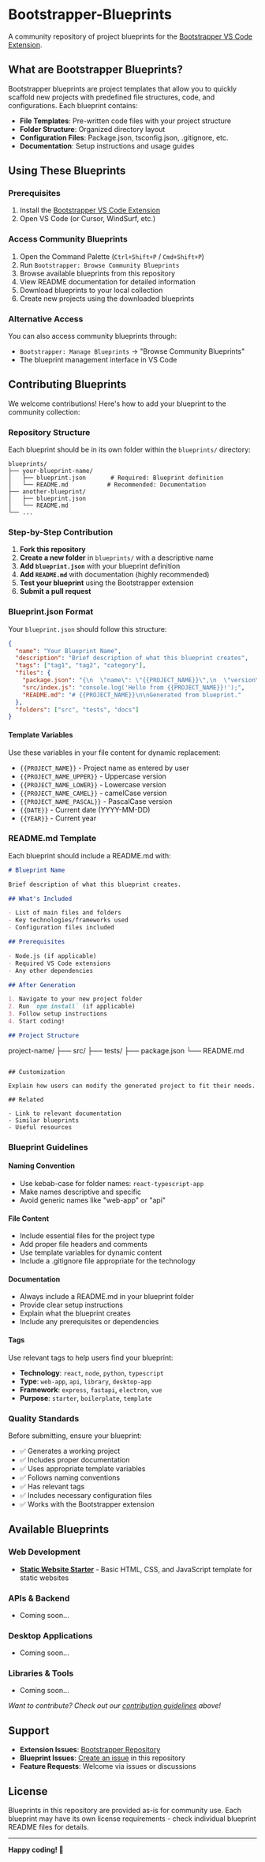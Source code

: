 # Bootstrapper-Blueprints

A community repository of project blueprints for the [Bootstrapper VS Code Extension](https://github.com/topdown/bootstrapper).

## What are Bootstrapper Blueprints?

Bootstrapper blueprints are project templates that allow you to quickly scaffold new projects with predefined file structures, code, and configurations. Each blueprint contains:

- **File Templates**: Pre-written code files with your project structure
- **Folder Structure**: Organized directory layout
- **Configuration Files**: Package.json, tsconfig.json, .gitignore, etc.
- **Documentation**: Setup instructions and usage guides

## Using These Blueprints

### Prerequisites

1. Install the [Bootstrapper VS Code Extension](https://github.com/topdown/bootstrapper)
2. Open VS Code (or Cursor, WindSurf, etc.)

### Access Community Blueprints

1. Open the Command Palette (`Ctrl+Shift+P` / `Cmd+Shift+P`)
2. Run `Bootstrapper: Browse Community Blueprints`
3. Browse available blueprints from this repository
4. View README documentation for detailed information
5. Download blueprints to your local collection
6. Create new projects using the downloaded blueprints

### Alternative Access

You can also access community blueprints through:
- `Bootstrapper: Manage Blueprints` → "Browse Community Blueprints"
- The blueprint management interface in VS Code

## Contributing Blueprints

We welcome contributions! Here's how to add your blueprint to the community collection:

### Repository Structure

Each blueprint should be in its own folder within the `blueprints/` directory:

```
blueprints/
├── your-blueprint-name/
│   ├── blueprint.json       # Required: Blueprint definition
│   └── README.md           # Recommended: Documentation
├── another-blueprint/
│   ├── blueprint.json
│   └── README.md
└── ...
```

### Step-by-Step Contribution

1. **Fork this repository**
2. **Create a new folder** in `blueprints/` with a descriptive name
3. **Add `blueprint.json`** with your blueprint definition
4. **Add `README.md`** with documentation (highly recommended)
5. **Test your blueprint** using the Bootstrapper extension
6. **Submit a pull request**

### Blueprint.json Format

Your `blueprint.json` should follow this structure:

```json
{
  "name": "Your Blueprint Name",
  "description": "Brief description of what this blueprint creates",
  "tags": ["tag1", "tag2", "category"],
  "files": {
    "package.json": "{\n  \"name\": \"{{PROJECT_NAME}}\",\n  \"version\": \"1.0.0\"\n}",
    "src/index.js": "console.log('Hello from {{PROJECT_NAME}}!');",
    "README.md": "# {{PROJECT_NAME}}\n\nGenerated from blueprint."
  },
  "folders": ["src", "tests", "docs"]
}
```

#### Template Variables

Use these variables in your file content for dynamic replacement:

- `{{PROJECT_NAME}}` - Project name as entered by user
- `{{PROJECT_NAME_UPPER}}` - Uppercase version
- `{{PROJECT_NAME_LOWER}}` - Lowercase version  
- `{{PROJECT_NAME_CAMEL}}` - camelCase version
- `{{PROJECT_NAME_PASCAL}}` - PascalCase version
- `{{DATE}}` - Current date (YYYY-MM-DD)
- `{{YEAR}}` - Current year

### README.md Template

Each blueprint should include a README.md with:

```markdown
# Blueprint Name

Brief description of what this blueprint creates.

## What's Included

- List of main files and folders
- Key technologies/frameworks used
- Configuration files included

## Prerequisites

- Node.js (if applicable)
- Required VS Code extensions
- Any other dependencies

## After Generation

1. Navigate to your new project folder
2. Run `npm install` (if applicable)
3. Follow setup instructions
4. Start coding!

## Project Structure

```
project-name/
├── src/
├── tests/
├── package.json
└── README.md
```

## Customization

Explain how users can modify the generated project to fit their needs.

## Related

- Link to relevant documentation
- Similar blueprints
- Useful resources
```

### Blueprint Guidelines

#### Naming Convention
- Use kebab-case for folder names: `react-typescript-app`
- Make names descriptive and specific
- Avoid generic names like "web-app" or "api"

#### File Content
- Include essential files for the project type
- Add proper file headers and comments
- Use template variables for dynamic content
- Include a .gitignore file appropriate for the technology

#### Documentation
- Always include a README.md in your blueprint folder
- Provide clear setup instructions
- Explain what the blueprint creates
- Include any prerequisites or dependencies

#### Tags
Use relevant tags to help users find your blueprint:
- **Technology**: `react`, `node`, `python`, `typescript`
- **Type**: `web-app`, `api`, `library`, `desktop-app`
- **Framework**: `express`, `fastapi`, `electron`, `vue`
- **Purpose**: `starter`, `boilerplate`, `template`

### Quality Standards

Before submitting, ensure your blueprint:

- ✅ Generates a working project
- ✅ Includes proper documentation
- ✅ Uses appropriate template variables
- ✅ Follows naming conventions
- ✅ Has relevant tags
- ✅ Includes necessary configuration files
- ✅ Works with the Bootstrapper extension

## Available Blueprints

### Web Development
- **[Static Website Starter](blueprints/Assets-Example/)** - Basic HTML, CSS, and JavaScript template for static websites

### APIs & Backend
- Coming soon...

### Desktop Applications
- Coming soon...

### Libraries & Tools
- Coming soon...

*Want to contribute? Check out our [contribution guidelines](#contributing-blueprints) above!*

## Support

- **Extension Issues**: [Bootstrapper Repository](https://github.com/topdown/bootstrapper/issues)
- **Blueprint Issues**: [Create an issue](https://github.com/topdown/Bootstrapper-Blueprints/issues) in this repository
- **Feature Requests**: Welcome via issues or discussions

## License

Blueprints in this repository are provided as-is for community use. Each blueprint may have its own license requirements - check individual blueprint README files for details.

---

**Happy coding! 🚀**